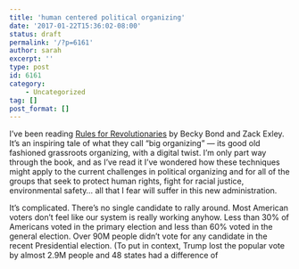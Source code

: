 ```yaml
---
title: 'human centered political organizing'
date: '2017-01-22T15:36:02-08:00'
status: draft
permalink: '/?p=6161'
author: sarah
excerpt: ''
type: post
id: 6161
category:
    - Uncategorized
tag: []
post_format: []
---
```

I’ve been reading [Rules for Revolutionaries](https://www.amazon.com/dp/B01MG20YZ0/ref=dp-kindle-redirect?_encoding=UTF8&btkr=1) by Becky Bond and Zack Exley. It’s an inspiring tale of what they call “big organizing” — its good old fashioned grassroots organizing, with a digital twist. I’m only part way through the book, and as I’ve read it I’ve wondered how these techniques might apply to the current challenges in political organizing and for all of the groups that seek to protect human rights, fight for racial justice, environmental safety… all that I fear will suffer in this new administration.

It’s complicated. There’s no single candidate to rally around. Most American voters don’t feel like our system is really working anyhow. Less than 30% of Americans voted in the primary election and less than 60% voted in the general election. Over 90M people didn’t vote for any candidate in the recent Presidential election. (To put in context, Trump lost the popular vote by almost 2.9M people and 48 states had a difference of